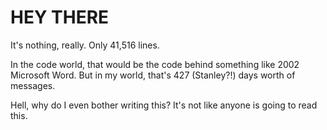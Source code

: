 # HEY THERE
It's nothing, really.  Only 41,516 lines. 

In the code world, that would be the code behind something like 2002 Microsoft Word. But in my world, that's 427 (Stanley?!) days worth of messages.


Hell, why do I even bother writing this? It's not like anyone is going to read this. 